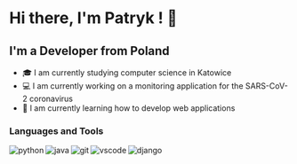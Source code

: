 # Hi there, I'm Patryk ! 👋
## I'm a Developer from Poland
- 🎓 I am currently studying computer science in Katowice
- 💻 I am currently working on a monitoring application for the SARS-CoV-2 coronavirus
- 📖 I am currently learning how to develop web applications


### Languages and Tools
[<img align="left" src="https://img.icons8.com/color/48/000000/python.png" alt="python" />][python]
[<img align="left" src="https://img.icons8.com/color/48/000000/java-coffee-cup-logo.png" alt="java"/>][java]
[<img align="left" src="https://img.icons8.com/color/48/000000/git.png" alt="git"/>][git]
[<img align="left" src="https://img.icons8.com/fluent/48/000000/visual-studio-code-2019.png" alt="vscode"/>][vscode]
[<img align="left" src="https://img.icons8.com/ios-filled/48/000000/django.png" alt="django">][django]

[python]: https://www.python.org/
[java]: https://www.java.com/
[git]: https://git-scm.com/
[django]: https://www.djangoproject.com/
[vscode]: https://code.visualstudio.com/
